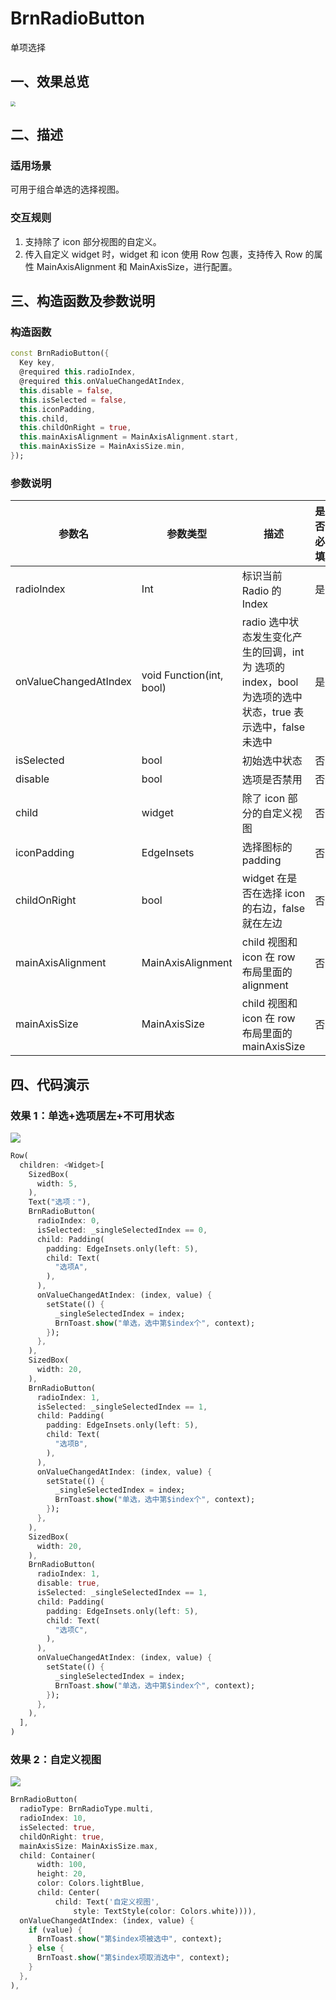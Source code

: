 # BrnRadioButton

单项选择

## 一、效果总览

<img src="./img/BrnRadioButtonIntro.png" style="zoom:50%;" />

## 二、描述

### 适用场景

可用于组合单选的选择视图。

### 交互规则

1. 支持除了 icon 部分视图的自定义。
2. 传入自定义 widget 时，widget 和 icon 使用 Row 包裹，支持传入 Row 的属性 MainAxisAlignment 和 MainAxisSize，进行配置。

## 三、构造函数及参数说明

### 构造函数

```dart
const BrnRadioButton({
  Key key,
  @required this.radioIndex,
  @required this.onValueChangedAtIndex,
  this.disable = false,
  this.isSelected = false,
  this.iconPadding,
  this.child,
  this.childOnRight = true,
  this.mainAxisAlignment = MainAxisAlignment.start,
  this.mainAxisSize = MainAxisSize.min,
});
```

### 参数说明

| **参数名**            | **参数类型**             | **描述**                                                                                                  | **是否必填** | **默认值**              |
| --------------------- | ------------------------ | --------------------------------------------------------------------------------------------------------- | ------------ | ----------------------- |
| radioIndex            | Int                      | 标识当前 Radio 的 Index                                                                                   | 是           | 无                      |
| onValueChangedAtIndex | void Function(int, bool) | radio 选中状态发生变化产生的回调，int 为 选项的 index，bool 为选项的选中状态，true 表示选中，false 未选中 | 是           | 无                      |
| isSelected            | bool                     | 初始选中状态                                                                                              | 否           | false                   |
| disable               | bool                     | 选项是否禁用                                                                                              | 否           | false                   |
| child                 | widget                   | 除了 icon 部分的自定义视图                                                                                | 否           | 无                      |
| iconPadding           | EdgeInsets               | 选择图标的 padding                                                                                        | 否           | EdgeInsets.all(5)       |
| childOnRight          | bool                     | widget 在是否在选择 icon 的右边，false 就在左边                                                           | 否           | true                    |
| mainAxisAlignment     | MainAxisAlignment        | child 视图和 icon 在 row 布局里面的 alignment                                                             | 否           | MainAxisAlignment.start |
| mainAxisSize          | MainAxisSize             | child 视图和 icon 在 row 布局里面的 mainAxisSize                                                          | 否           | MainAxisSize.min        |

## 四、代码演示

### 效果 1：单选+选项居左+不可用状态

![](./img/BrnRadioItemDemo1.png)

```dart
Row(
  children: <Widget>[
    SizedBox(
      width: 5,
    ),
    Text("选项："),
    BrnRadioButton(
      radioIndex: 0,
      isSelected: _singleSelectedIndex == 0,
      child: Padding(
        padding: EdgeInsets.only(left: 5),
        child: Text(
          "选项A",
        ),
      ),
      onValueChangedAtIndex: (index, value) {
        setState(() {
          _singleSelectedIndex = index;
          BrnToast.show("单选，选中第$index个", context);
        });
      },
    ),
    SizedBox(
      width: 20,
    ),
    BrnRadioButton(
      radioIndex: 1,
      isSelected: _singleSelectedIndex == 1,
      child: Padding(
        padding: EdgeInsets.only(left: 5),
        child: Text(
          "选项B",
        ),
      ),
      onValueChangedAtIndex: (index, value) {
        setState(() {
          _singleSelectedIndex = index;
          BrnToast.show("单选，选中第$index个", context);
        });
      },
    ),
    SizedBox(
      width: 20,
    ),
    BrnRadioButton(
      radioIndex: 1,
      disable: true,
      isSelected: _singleSelectedIndex == 1,
      child: Padding(
        padding: EdgeInsets.only(left: 5),
        child: Text(
          "选项C",
        ),
      ),
      onValueChangedAtIndex: (index, value) {
        setState(() {
          _singleSelectedIndex = index;
          BrnToast.show("单选，选中第$index个", context);
        });
      },
    ),
  ],
)
```

### 效果 2：自定义视图

![](./img/BrnRadioItemDemo3.png)

```dart
BrnRadioButton(
  radioType: BrnRadioType.multi,
  radioIndex: 10,
  isSelected: true,
  childOnRight: true,
  mainAxisSize: MainAxisSize.max,
  child: Container(
      width: 100,
      height: 20,
      color: Colors.lightBlue,
      child: Center(
          child: Text('自定义视图',
              style: TextStyle(color: Colors.white)))),
  onValueChangedAtIndex: (index, value) {
    if (value) {
      BrnToast.show("第$index项被选中", context);
    } else {
      BrnToast.show("第$index项取消选中", context);
    }
  },
),
```
